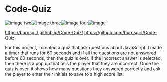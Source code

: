# Code-Quiz

![image](https://user-images.githubusercontent.com/77900224/119238778-b37c3800-bb12-11eb-877e-4f69d36ffb25.png)
two![image](https://user-images.githubusercontent.com/77900224/119240404-4a4df200-bb1d-11eb-8b7b-8894e907528a.png)
three![image](https://user-images.githubusercontent.com/77900224/119240436-81240800-bb1d-11eb-8bcd-97956cd333b0.png)
four![image](https://user-images.githubusercontent.com/77900224/119240439-85502580-bb1d-11eb-915b-48b4ad2080eb.png)


https://burnsgirl.github.io/Code-Quiz/
https://github.com/burnsgirl/Code-Quiz

For this project, I created a quiz that ask questions about JavaScript. I made a timer that runs for 60 seconds and if all the questions are not answered before 60 seconds, then the quiz is over. If the incorrect answer is selected, then there is a pop up that tells the player that they are incorrect. Once the quiz is over, it shows how many questions they answered correctly and ask the player to enter their initials to save to a high score list.

